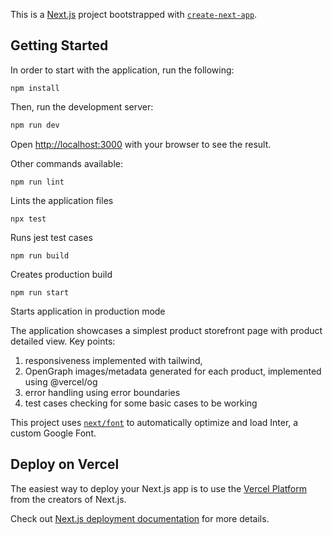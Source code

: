 This is a [Next.js](https://nextjs.org/) project bootstrapped with [`create-next-app`](https://github.com/vercel/next.js/tree/canary/packages/create-next-app).

## Getting Started

In order to start with the application, run the following:
```
npm install
```

Then, run the development server:

```bash
npm run dev
```

Open [http://localhost:3000](http://localhost:3000) with your browser to see the result.

Other commands available:

```
npm run lint
```

Lints the application files

```
npx test
```

Runs jest test cases

```
npm run build
```

Creates production build

```
npm run start
```

Starts application in production mode

The application showcases a simplest product storefront page with product detailed view.
Key points:
1. responsiveness implemented with tailwind,
2. OpenGraph images/metadata generated for each product, implemented using @vercel/og
3. error handling using error boundaries
4. test cases checking for some basic cases to be working

This project uses [`next/font`](https://nextjs.org/docs/basic-features/font-optimization) to automatically optimize and load Inter, a custom Google Font.

## Deploy on Vercel

The easiest way to deploy your Next.js app is to use the [Vercel Platform](https://vercel.com/new?utm_medium=default-template&filter=next.js&utm_source=create-next-app&utm_campaign=create-next-app-readme) from the creators of Next.js.

Check out [Next.js deployment documentation](https://nextjs.org/docs/deployment) for more details.